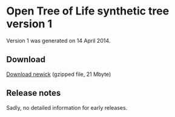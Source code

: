 # Open Tree of Life synthetic tree version 1

Version 1 was generated on 14 April 2014.

## Download

[Download newick](http://files.opentreeoflife.org/trees/draftversion1.tre.gz) (gzipped file, 21 Mbyte)

## Release notes

Sadly, no detailed information for early releases.
